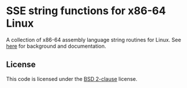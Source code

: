 # SSE string functions for x86-64 Linux

A collection of x86-64 assembly language string routines for Linux.
See [here](http://www.alfredklomp.com/programming/sse-strings) for background and documentation.

## License

This code is licensed under the [BSD 2-clause](http://opensource.org/licenses/BSD-2-Clause) license.
